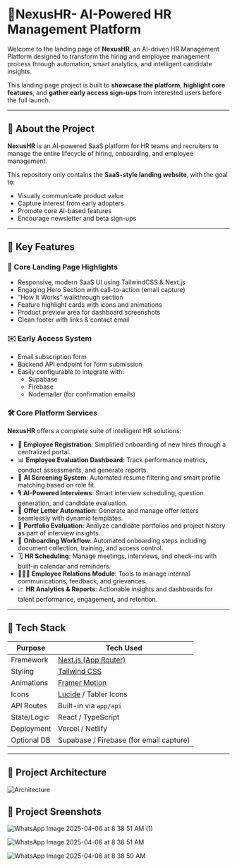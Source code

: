 # 🚀NexusHR- AI-Powered HR Management Platform 

Welcome to the landing page of **NexusHR**, an AI-driven HR Management Platform designed to transform the hiring and employee management process through automation, smart analytics, and intelligent candidate insights.

This landing page project is built to **showcase the platform**, **highlight core features**, and **gather early access sign-ups** from interested users before the full launch.


---

## 🧠 About the Project

**NexusHR** is an AI-powered SaaS platform for HR teams and recruiters to manage the entire lifecycle of hiring, onboarding, and employee management.  

This repository only contains the **SaaS-style landing website**, with the goal to:

- Visually communicate product value
- Capture interest from early adopters
- Promote core AI-based features
- Encourage newsletter and beta sign-ups

---

## 🌟 Key Features

### 🎯 Core Landing Page Highlights

- Responsive, modern SaaS UI using TailwindCSS & Next.js
- Engaging Hero Section with call-to-action (email capture)
- “How It Works” walkthrough section
- Feature highlight cards with icons and animations
- Product preview area for dashboard screenshots
- Clean footer with links & contact email

### ✉️ Early Access System

- Email subscription form
- Backend API endpoint for form submission
- Easily configurable to integrate with:
  - Supabase
  - Firebase
  - Nodemailer (for confirmation emails)

### 🛠️ Core Platform Services

**NexusHR** offers a complete suite of intelligent HR solutions:

- 🧾 **Employee Registration**: Simplified onboarding of new hires through a centralized portal.
- 📊 **Employee Evaluation Dashboard**: Track performance metrics, conduct assessments, and generate reports.
- 🤖 **AI Screening System**: Automated resume filtering and smart profile matching based on role fit.
- 🎙️ **AI-Powered Interviews**: Smart interview scheduling, question generation, and candidate evaluation.
- 📑 **Offer Letter Automation**: Generate and manage offer letters seamlessly with dynamic templates.
- 💼 **Portfolio Evaluation**: Analyze candidate portfolios and project history as part of interview insights.
- 🧭 **Onboarding Workflow**: Automated onboarding steps including document collection, training, and access control.
- 🗓️ **HR Scheduling**: Manage meetings, interviews, and check-ins with built-in calendar and reminders.
- 🧑‍🤝‍🧑 **Employee Relations Module**: Tools to manage internal communications, feedback, and grievances.
- 📈 **HR Analytics & Reports**: Actionable insights and dashboards for talent performance, engagement, and retention.

---

## 🧰 Tech Stack

| Purpose         | Tech Used                                      |
|-----------------|------------------------------------------------|
| Framework       | [Next.js (App Router)](https://nextjs.org/)    |
| Styling         | [Tailwind CSS](https://tailwindcss.com/)       |
| Animations      | [Framer Motion](https://www.framer.com/motion) |
| Icons           | [Lucide](https://lucide.dev/) / Tabler Icons   |
| API Routes      | Built-in via `app/api`                         |
| State/Logic     | React / TypeScript                             |
| Deployment      | Vercel / Netlify                               |
| Optional DB     | Supabase / Firebase (for email capture)        |

---

## 🧱 Project Architecture

![Architecture ](https://github.com/user-attachments/assets/00497b4b-4ecf-459d-8c51-bb47ccf5bc54)



## 🧱 Project Sreenshots
![WhatsApp Image 2025-04-06 at 8 38 51 AM (1)](https://github.com/user-attachments/assets/c39f41b1-7951-45ce-9b3c-36a6569382f6)

![WhatsApp Image 2025-04-06 at 8 38 51 AM](https://github.com/user-attachments/assets/e64f8553-384d-4ed3-a2fa-dcf949853c45)

![WhatsApp Image 2025-04-06 at 8 38 50 AM](https://github.com/user-attachments/assets/4e42d438-949d-44ee-b7b7-af807226d18a)





